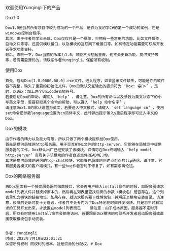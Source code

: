 欢迎使用Yunqingli下的产品

Dox1.0
    
    Dox1.0是我的所有项目中较为成功的一个产品，是作为我初学C#的第一个成功的案例，它是windows控制台程序。
    其次，由于作者的学业未成，Dox仅仅只是一个框架，只拥有一些常用的功能，比如文件操作，启动文件等等，还提供模块接口，以及模块的互联网下载接口等。如有特定功能需要可联系开发者寻求功能支持。
    最后，声明一下，Dox当前的版本为1.0，可能不会拾起重做，也不会更新功能，提供支持等等，若有需要源码的，请联系作者Yunqingli。保留所有权利。

使用Dox

    首先，启动Dox[1.0.0000.00.0].exe文件，进入程序，如果显示文件缺失，可能是你的软件包不完整，缺失了重要的初始化文件。Dox的默认交互输出的提示符为 ‘Dox: 😀💖>’ ，是的，以Dox：加上两个Unicode表情符号。
    若要启动Dox的帮助，请键入 ‘help’ ，请注意，Dox的所有命令以及参数为英文状态下的小写英文字母，若要获取某个命令的帮助，可以键入 ‘help 命令名字’ 。
    请注意Dox1.0的默认设置为英文，若要进入中文模式，请键入 ‘set language cn’ ，使用set命令把参数language设置为cn简体中文，此时弹出提示输入y重启程序即可进入中文的Dox。

Dox的模块

    由于作者的精力以及能力有限，所以只做了两个模块提供给Dox使用。
    首先是提供局域网http服务器，用于交互HTML文件的http-server。它能够在局域网中提供服务器的工作，Dox默认出厂已经安装了该模块，详情可在Dox终端输入 ‘help model http-server’ 查看关于该模块的作者自述文件README.MD。
    其次是提供局域网通信的tcp-chat模块，它能够在局域网创建点对点的tcp通信，请注意，它有服务器模式和客户端模式，有一些bug作者暂时不修复了，如有需求再论述。

Dox的网络服务器

    再Dox里面有一个接向服务器的函数接口，它会再用户输入install命令的时候，向服务器请求model列表文件并替换掉原本的，然后再在列表里查找后面的参数（模块名）是否存在，这个列表里包含模块的链接地址，如果存在，就请求服务器下载博快包，并解压至模块安装目录。请注意，模块的更新可能十分遥远，作者并不会专门为了Dox特地花时间开发模块，只是将平时有需求的工具开发出来，才放置在model列表而已    请注意：由于成本原因，服务器不定时开启，所以有时使用install命令会拒绝访问，若要跟新Dox模块的可联系开发者启动服务器或直接获取模块包手动安装。


    作者：Yunqingli
    时间：2023年7月19日22:01:21
    保留所有权利 而权利的根本，就是资源的分配权。# Dox
